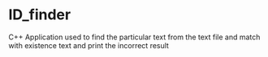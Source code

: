 # ID_finder
C++ Application used to find the particular text from the text file and match with existence text and print the incorrect result 
